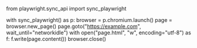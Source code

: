 from playwright.sync_api import sync_playwright

with sync_playwright() as p:
    browser = p.chromium.launch()
    page = browser.new_page()
    page.goto("https://example.com", wait_until="networkidle")
    with open("page.html", "w", encoding="utf-8") as f:
        f.write(page.content())
    browser.close()
